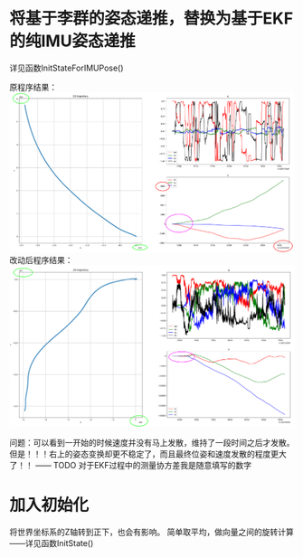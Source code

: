 # 将基于李群的姿态递推，替换为基于EKF的纯IMU姿态递推

详见函数InitStateForIMUPose()

原程序结果：
![原程序结果：](../ch3/data/orig.png)
改动后程序结果：
![改动后程序结果：](../ch3/data/after.png)

问题：可以看到一开始的时候速度并没有马上发散，维持了一段时间之后才发散。
但是！！！右上的姿态变换却更不稳定了，而且最终位姿和速度发散的程度更大了！！ —— TODO
对于EKF过程中的测量协方差我是随意填写的数字


# 加入初始化
将世界坐标系的Z轴转到正下，也会有影响。
简单取平均，做向量之间的旋转计算——详见函数InitState()

